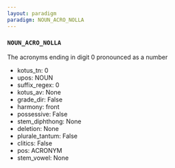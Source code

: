 ```yaml
---
layout: paradigm
paradigm: NOUN_ACRO_NOLLA
---
```

### ` NOUN_ACRO_NOLLA `

The acronyms ending in digit 0 pronounced as a number
* kotus_tn: 0
* upos: NOUN
* suffix_regex: 0
* kotus_av: None
* grade_dir: False
* harmony: front
* possessive: False
* stem_diphthong: None
* deletion: None
* plurale_tantum: False
* clitics: False
* pos: ACRONYM
* stem_vowel: None
